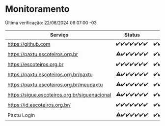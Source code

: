 # Monitoramento

Última verificação: 22/06/2024 06:07:00 -03

|Serviço|Status|Últimas 24h|
|---|---|---|
|https://github.com|<span title="2024-06-15: OK=24">✔️</span><span title="2024-06-16: OK=24">✔️</span><span title="2024-06-17: OK=24">✔️</span><span title="2024-06-18: OK=24">✔️</span><span title="2024-06-19: OK=24">✔️</span><span title="2024-06-20: OK=24">✔️</span><span title="2024-06-21: OK=9">✔️</span>|<span title="21/06/2024 06:07:00 -03 : 200">✔️</span><span title="21/06/2024 07:07:00 -03 : 200">✔️</span><span title="21/06/2024 08:06:00 -03 : 200">✔️</span><span title="21/06/2024 09:12:00 -03 : 200">✔️</span><span title="21/06/2024 10:09:00 -03 : 200">✔️</span><span title="21/06/2024 11:03:00 -03 : 200">✔️</span><span title="21/06/2024 12:11:00 -03 : 200">✔️</span><span title="21/06/2024 13:07:00 -03 : 200">✔️</span><span title="21/06/2024 14:07:00 -03 : 200">✔️</span><span title="21/06/2024 15:09:00 -03 : 200">✔️</span><span title="21/06/2024 16:04:00 -03 : 200">✔️</span><span title="21/06/2024 17:08:00 -03 : 200">✔️</span><span title="21/06/2024 18:07:00 -03 : 200">✔️</span><span title="21/06/2024 19:07:00 -03 : 200">✔️</span><span title="21/06/2024 20:06:00 -03 : 200">✔️</span><span title="21/06/2024 21:32:00 -03 : 200">✔️</span><span title="21/06/2024 22:51:00 -03 : 200">✔️</span><span title="21/06/2024 23:22:00 -03 : 200">✔️</span><span title="22/06/2024 00:08:00 -03 : 200">✔️</span><span title="22/06/2024 01:08:00 -03 : 200">✔️</span><span title="22/06/2024 02:08:00 -03 : 200">✔️</span><span title="22/06/2024 03:09:00 -03 : 200">✔️</span><span title="22/06/2024 04:07:00 -03 : 200">✔️</span><span title="22/06/2024 05:09:00 -03 : 200">✔️</span><span title="22/06/2024 06:07:00 -03 : 200">✔️</span>|
|https://paxtu.escoteiros.org.br|<span title="2024-06-15: OK=23, Falhas=1">⚠️</span><span title="2024-06-16: OK=24">✔️</span><span title="2024-06-17: OK=24">✔️</span><span title="2024-06-18: OK=24">✔️</span><span title="2024-06-19: OK=24">✔️</span><span title="2024-06-20: OK=24">✔️</span><span title="2024-06-21: OK=9">✔️</span>|<span title="21/06/2024 06:07:00 -03 : 200">✔️</span><span title="21/06/2024 07:07:00 -03 : 200">✔️</span><span title="21/06/2024 08:06:00 -03 : 200">✔️</span><span title="21/06/2024 09:12:00 -03 : 200">✔️</span><span title="21/06/2024 10:09:00 -03 : 200">✔️</span><span title="21/06/2024 11:03:00 -03 : 200">✔️</span><span title="21/06/2024 12:11:00 -03 : 200">✔️</span><span title="21/06/2024 13:07:00 -03 : 200">✔️</span><span title="21/06/2024 14:07:00 -03 : 200">✔️</span><span title="21/06/2024 15:09:00 -03 : 200">✔️</span><span title="21/06/2024 16:04:00 -03 : 200">✔️</span><span title="21/06/2024 17:08:00 -03 : 200">✔️</span><span title="21/06/2024 18:07:00 -03 : 200">✔️</span><span title="21/06/2024 19:07:00 -03 : 200">✔️</span><span title="21/06/2024 20:06:00 -03 : 200">✔️</span><span title="21/06/2024 21:32:00 -03 : 200">✔️</span><span title="21/06/2024 22:51:00 -03 : 200">✔️</span><span title="21/06/2024 23:22:00 -03 : 200">✔️</span><span title="22/06/2024 00:08:00 -03 : 200">✔️</span><span title="22/06/2024 01:08:00 -03 : 200">✔️</span><span title="22/06/2024 02:08:00 -03 : 200">✔️</span><span title="22/06/2024 03:09:00 -03 : 200">✔️</span><span title="22/06/2024 04:07:00 -03 : 200">✔️</span><span title="22/06/2024 05:09:00 -03 : 200">✔️</span><span title="22/06/2024 06:07:00 -03 : 200">✔️</span>|
|https://escoteiros.org.br|<span title="2024-06-15: OK=24">✔️</span><span title="2024-06-16: OK=24">✔️</span><span title="2024-06-17: OK=24">✔️</span><span title="2024-06-18: OK=24">✔️</span><span title="2024-06-19: OK=24">✔️</span><span title="2024-06-20: OK=24">✔️</span><span title="2024-06-21: OK=9">✔️</span>|<span title="21/06/2024 06:07:00 -03 : 200">✔️</span><span title="21/06/2024 07:07:00 -03 : 200">✔️</span><span title="21/06/2024 08:06:00 -03 : 200">✔️</span><span title="21/06/2024 09:12:00 -03 : 200">✔️</span><span title="21/06/2024 10:09:00 -03 : 200">✔️</span><span title="21/06/2024 11:03:00 -03 : 200">✔️</span><span title="21/06/2024 12:11:00 -03 : 200">✔️</span><span title="21/06/2024 13:07:00 -03 : 200">✔️</span><span title="21/06/2024 14:07:00 -03 : 200">✔️</span><span title="21/06/2024 15:09:00 -03 : 200">✔️</span><span title="21/06/2024 16:04:00 -03 : 200">✔️</span><span title="21/06/2024 17:08:00 -03 : 200">✔️</span><span title="21/06/2024 18:07:00 -03 : 200">✔️</span><span title="21/06/2024 19:07:00 -03 : 200">✔️</span><span title="21/06/2024 20:06:00 -03 : 200">✔️</span><span title="21/06/2024 21:32:00 -03 : 200">✔️</span><span title="21/06/2024 22:51:00 -03 : 200">✔️</span><span title="21/06/2024 23:22:00 -03 : 200">✔️</span><span title="22/06/2024 00:08:00 -03 : 200">✔️</span><span title="22/06/2024 01:08:00 -03 : 200">✔️</span><span title="22/06/2024 02:08:00 -03 : 200">✔️</span><span title="22/06/2024 03:09:00 -03 : 200">✔️</span><span title="22/06/2024 04:07:00 -03 : 200">✔️</span><span title="22/06/2024 05:09:00 -03 : 200">✔️</span><span title="22/06/2024 06:07:00 -03 : 200">✔️</span>|
|https://paxtu.escoteiros.org.br/paxtu|<span title="2024-06-15: OK=23, Falhas=1">⚠️</span><span title="2024-06-16: OK=24">✔️</span><span title="2024-06-17: OK=24">✔️</span><span title="2024-06-18: OK=24">✔️</span><span title="2024-06-19: OK=24">✔️</span><span title="2024-06-20: OK=24">✔️</span><span title="2024-06-21: OK=9">✔️</span>|<span title="21/06/2024 06:07:00 -03 : 200">✔️</span><span title="21/06/2024 07:07:00 -03 : 200">✔️</span><span title="21/06/2024 08:06:00 -03 : 200">✔️</span><span title="21/06/2024 09:12:00 -03 : 200">✔️</span><span title="21/06/2024 10:09:00 -03 : 200">✔️</span><span title="21/06/2024 11:03:00 -03 : 200">✔️</span><span title="21/06/2024 12:11:00 -03 : 200">✔️</span><span title="21/06/2024 13:07:00 -03 : 200">✔️</span><span title="21/06/2024 14:07:00 -03 : 200">✔️</span><span title="21/06/2024 15:09:00 -03 : 200">✔️</span><span title="21/06/2024 16:04:00 -03 : 200">✔️</span><span title="21/06/2024 17:08:00 -03 : 200">✔️</span><span title="21/06/2024 18:07:00 -03 : 200">✔️</span><span title="21/06/2024 19:07:00 -03 : 200">✔️</span><span title="21/06/2024 20:06:00 -03 : 200">✔️</span><span title="21/06/2024 21:32:00 -03 : 200">✔️</span><span title="21/06/2024 22:51:00 -03 : 200">✔️</span><span title="21/06/2024 23:22:00 -03 : 200">✔️</span><span title="22/06/2024 00:08:00 -03 : 200">✔️</span><span title="22/06/2024 01:08:00 -03 : 200">✔️</span><span title="22/06/2024 02:08:00 -03 : 200">✔️</span><span title="22/06/2024 03:09:00 -03 : 200">✔️</span><span title="22/06/2024 04:07:00 -03 : 200">✔️</span><span title="22/06/2024 05:09:00 -03 : 200">✔️</span><span title="22/06/2024 06:07:00 -03 : 200">✔️</span>|
|https://paxtu.escoteiros.org.br/meupaxtu|<span title="2024-06-15: OK=23, Falhas=1">⚠️</span><span title="2024-06-16: OK=24">✔️</span><span title="2024-06-17: OK=24">✔️</span><span title="2024-06-18: OK=24">✔️</span><span title="2024-06-19: OK=24">✔️</span><span title="2024-06-20: OK=24">✔️</span><span title="2024-06-21: OK=9">✔️</span>|<span title="21/06/2024 06:07:00 -03 : 200">✔️</span><span title="21/06/2024 07:07:00 -03 : 200">✔️</span><span title="21/06/2024 08:06:00 -03 : 200">✔️</span><span title="21/06/2024 09:12:00 -03 : 200">✔️</span><span title="21/06/2024 10:09:00 -03 : 200">✔️</span><span title="21/06/2024 11:03:00 -03 : 200">✔️</span><span title="21/06/2024 12:11:00 -03 : 200">✔️</span><span title="21/06/2024 13:07:00 -03 : 200">✔️</span><span title="21/06/2024 14:07:00 -03 : 200">✔️</span><span title="21/06/2024 15:09:00 -03 : 200">✔️</span><span title="21/06/2024 16:04:00 -03 : 200">✔️</span><span title="21/06/2024 17:08:00 -03 : 200">✔️</span><span title="21/06/2024 18:07:00 -03 : 200">✔️</span><span title="21/06/2024 19:07:00 -03 : 200">✔️</span><span title="21/06/2024 20:06:00 -03 : 200">✔️</span><span title="21/06/2024 21:32:00 -03 : 200">✔️</span><span title="21/06/2024 22:51:00 -03 : 200">✔️</span><span title="21/06/2024 23:22:00 -03 : 200">✔️</span><span title="22/06/2024 00:08:00 -03 : 200">✔️</span><span title="22/06/2024 01:08:00 -03 : 200">✔️</span><span title="22/06/2024 02:08:00 -03 : 200">✔️</span><span title="22/06/2024 03:09:00 -03 : 200">✔️</span><span title="22/06/2024 04:07:00 -03 : 200">✔️</span><span title="22/06/2024 05:09:00 -03 : 200">✔️</span><span title="22/06/2024 06:07:00 -03 : 200">✔️</span>|
|https://sigue.escoteiros.org.br/siguenacional|<span title="2024-06-15: OK=23, Falhas=1">⚠️</span><span title="2024-06-16: OK=24">✔️</span><span title="2024-06-17: OK=24">✔️</span><span title="2024-06-18: OK=24">✔️</span><span title="2024-06-19: OK=24">✔️</span><span title="2024-06-20: OK=24">✔️</span><span title="2024-06-21: OK=9">✔️</span>|<span title="21/06/2024 06:07:00 -03 : 200">✔️</span><span title="21/06/2024 07:07:00 -03 : 200">✔️</span><span title="21/06/2024 08:06:00 -03 : 200">✔️</span><span title="21/06/2024 09:12:00 -03 : 200">✔️</span><span title="21/06/2024 10:09:00 -03 : 200">✔️</span><span title="21/06/2024 11:03:00 -03 : 200">✔️</span><span title="21/06/2024 12:11:00 -03 : 200">✔️</span><span title="21/06/2024 13:07:00 -03 : 200">✔️</span><span title="21/06/2024 14:07:00 -03 : 200">✔️</span><span title="21/06/2024 15:09:00 -03 : 200">✔️</span><span title="21/06/2024 16:04:00 -03 : 200">✔️</span><span title="21/06/2024 17:08:00 -03 : 200">✔️</span><span title="21/06/2024 18:07:00 -03 : 200">✔️</span><span title="21/06/2024 19:07:00 -03 : 200">✔️</span><span title="21/06/2024 20:06:00 -03 : 200">✔️</span><span title="21/06/2024 21:32:00 -03 : 200">✔️</span><span title="21/06/2024 22:51:00 -03 : 200">✔️</span><span title="21/06/2024 23:22:00 -03 : 200">✔️</span><span title="22/06/2024 00:08:00 -03 : 200">✔️</span><span title="22/06/2024 01:08:00 -03 : 200">✔️</span><span title="22/06/2024 02:08:00 -03 : 200">✔️</span><span title="22/06/2024 03:09:00 -03 : 200">✔️</span><span title="22/06/2024 04:07:00 -03 : 200">✔️</span><span title="22/06/2024 05:09:00 -03 : 200">✔️</span><span title="22/06/2024 06:07:00 -03 : 200">✔️</span>|
|https://id.escoteiros.org.br/|<span title="2024-06-15: OK=24">✔️</span><span title="2024-06-16: OK=24">✔️</span><span title="2024-06-17: OK=24">✔️</span><span title="2024-06-18: OK=24">✔️</span><span title="2024-06-19: OK=24">✔️</span><span title="2024-06-20: OK=24">✔️</span><span title="2024-06-21: OK=9">✔️</span>|<span title="21/06/2024 06:07:00 -03 : 200">✔️</span><span title="21/06/2024 07:07:00 -03 : 200">✔️</span><span title="21/06/2024 08:06:00 -03 : 200">✔️</span><span title="21/06/2024 09:12:00 -03 : 200">✔️</span><span title="21/06/2024 10:09:00 -03 : 200">✔️</span><span title="21/06/2024 11:03:00 -03 : 200">✔️</span><span title="21/06/2024 12:11:00 -03 : 200">✔️</span><span title="21/06/2024 13:07:00 -03 : 200">✔️</span><span title="21/06/2024 14:07:00 -03 : 200">✔️</span><span title="21/06/2024 15:09:00 -03 : 200">✔️</span><span title="21/06/2024 16:04:00 -03 : 200">✔️</span><span title="21/06/2024 17:08:00 -03 : 200">✔️</span><span title="21/06/2024 18:07:00 -03 : 200">✔️</span><span title="21/06/2024 19:07:00 -03 : 200">✔️</span><span title="21/06/2024 20:06:00 -03 : 200">✔️</span><span title="21/06/2024 21:32:00 -03 : 200">✔️</span><span title="21/06/2024 22:51:00 -03 : 200">✔️</span><span title="21/06/2024 23:22:00 -03 : 200">✔️</span><span title="22/06/2024 00:08:00 -03 : 200">✔️</span><span title="22/06/2024 01:08:00 -03 : 200">✔️</span><span title="22/06/2024 02:08:00 -03 : 200">✔️</span><span title="22/06/2024 03:09:00 -03 : 200">✔️</span><span title="22/06/2024 04:07:00 -03 : 200">✔️</span><span title="22/06/2024 05:09:00 -03 : 200">✔️</span><span title="22/06/2024 06:07:00 -03 : 200">✔️</span>|
|Paxtu Login|<span title="2024-06-15: OK=23, Falhas=1">⚠️</span><span title="2024-06-16: OK=24">✔️</span><span title="2024-06-17: OK=24">✔️</span><span title="2024-06-18: OK=24">✔️</span><span title="2024-06-19: OK=24">✔️</span><span title="2024-06-20: OK=24">✔️</span><span title="2024-06-21: OK=9">✔️</span>|<span title="21/06/2024 06:07:00 -03 : 200">✔️</span><span title="21/06/2024 07:07:00 -03 : 200">✔️</span><span title="21/06/2024 08:06:00 -03 : 200">✔️</span><span title="21/06/2024 09:12:00 -03 : 200">✔️</span><span title="21/06/2024 10:09:00 -03 : 200">✔️</span><span title="21/06/2024 11:03:00 -03 : 200">✔️</span><span title="21/06/2024 12:11:00 -03 : 200">✔️</span><span title="21/06/2024 13:07:00 -03 : 200">✔️</span><span title="21/06/2024 14:07:00 -03 : 200">✔️</span><span title="21/06/2024 15:10:00 -03 : 200">✔️</span><span title="21/06/2024 16:04:00 -03 : 200">✔️</span><span title="21/06/2024 17:08:00 -03 : 200">✔️</span><span title="21/06/2024 18:07:00 -03 : 200">✔️</span><span title="21/06/2024 19:07:00 -03 : 200">✔️</span><span title="21/06/2024 20:06:00 -03 : 200">✔️</span><span title="21/06/2024 21:32:00 -03 : 200">✔️</span><span title="21/06/2024 22:51:00 -03 : 200">✔️</span><span title="21/06/2024 23:22:00 -03 : 200">✔️</span><span title="22/06/2024 00:08:00 -03 : 200">✔️</span><span title="22/06/2024 01:08:00 -03 : 200">✔️</span><span title="22/06/2024 02:08:00 -03 : 200">✔️</span><span title="22/06/2024 03:09:00 -03 : 200">✔️</span><span title="22/06/2024 04:07:00 -03 : 200">✔️</span><span title="22/06/2024 05:09:00 -03 : 200">✔️</span><span title="22/06/2024 06:07:00 -03 : 200">✔️</span>|
